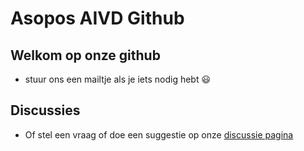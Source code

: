 # Asopos AIVD Github

## Welkom op onze github
- stuur ons een mailtje als je iets nodig hebt 😃

## Discussies
- Of stel een vraag of doe een suggestie op onze [discussie pagina](https://github.com/orgs/aivd-asopos/discussions)
